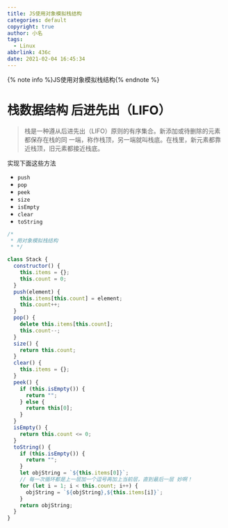```yaml
---
title: JS使用对象模拟栈结构
categories: default
copyright: true
author: 小名
tags:
  - Linux
abbrlink: 436c
date: 2021-02-04 16:45:34
---
```

{% note info %}JS使用对象模拟栈结构{% endnote %}
<!-- more -->
# 栈数据结构 后进先出（LIFO）

> 栈是一种遵从后进先出（LIFO）原则的有序集合。新添加或待删除的元素都保存在栈的同
> 一端，称作栈顶，另一端就叫栈底。在栈里，新元素都靠近栈顶，旧元素都接近栈底。

  实现下面这些方法

- `push`
- `pop`
- `peek`
- `size`
- `isEmpty`
- `clear`
- `toString`



```javascript
/*
 * 用对象模拟栈结构
 * */

class Stack {
  constructor() {
    this.items = {};
    this.count = 0;
  }
  push(element) {
    this.items[this.count] = element;
    this.count++;
  }
  pop() {
    delete this.items[this.count];
    this.count--;
  }
  size() {
    return this.count;
  }
  clear() {
    this.items = {};
  }
  peek() {
    if (this.isEmpty()) {
      return "";
    } else {
      return this[0];
    }
  }
  isEmpty() {
    return this.count <= 0;
  }
  toString() {
    if (this.isEmpty()) {
      return "";
    }
    let objString = `${this.items[0]}`;
    // 每一次循环都是上一层加一个逗号再加上当前层，直到最后一层 妙啊！
    for (let i = 1; i < this.count; i++) {
      objString = `${objString},${this.items[i]}`;
    }
    return objString;
  }
}
```